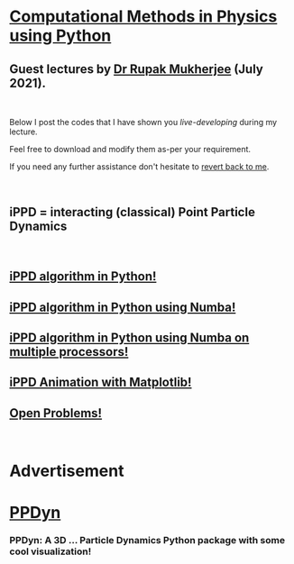 # [Computational Methods in Physics using Python](https://comppy.iiita.ac.in/)

## Guest lectures by [Dr Rupak Mukherjee](https://github.com/RupakMukherjee) (July 2021).

<br/>

Below I post the codes that I have shown you *live-developing* during my lecture. 

Feel free to download and modify them as-per your requirement. 

If you need any further assistance don't hesitate to [revert back to me](mailto:rupakm@princeton.edu).

<br/>

## iPPD = interacting (classical) Point Particle Dynamics

<br/>

## [iPPD algorithm in Python!](verlet.py)

## [iPPD algorithm in Python using Numba!](verlet_numba.py)

## [iPPD algorithm in Python using Numba on multiple processors!](verlet_numba_parallel.py)

## [iPPD Animation with Matplotlib!](verlet_animate.py)

## [Open Problems!](https://github.com/RupakMukherjee/comp-py-2021/blob/gh-pages/open-problems.md)

<br/>

# Advertisement

# [PPDyn](https://pypi.org/project/PPDyn/)

### PPDyn: A 3D ... Particle Dynamics Python package with some cool visualization!

<br/><br/>
